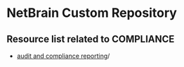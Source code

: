 # NetBrain Custom Repository

## Resource list related to COMPLIANCE


* [audit and compliance reporting](audit%20and%20compliance%20reporting)/
